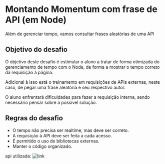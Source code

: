 # Montando Momentum com frase de API (em Node)

Além de gerenciar tempo, vamos consultar frases aleatórias de uma API

## Objetivo do desafio

O objetivo deste desafio é estimular o aluno a tratar de forma otimizada do gerenciamento de tempo com o Node, de forma a mostrar o tempo correto da requisição à página.

Adicional à isso está o treinamento em requisições de APIs externas, neste caso, de pegar uma frase aleatória e seu respectivo autor.

O aluno enfrentará dificuldades para fazer a requisição interna, sendo necessário pensar sobre a possível solução.

## Regras do desafio

- O tempo não precisa ser realtime, mas deve ser correto.
- A requisição à API deve ser feita a cada acesso.
- É permitido o uso de bibliotecas externas.
- Manter o código organizado.


api utilizada: ![link](http://allugo-frases.herokuapp.com/)
